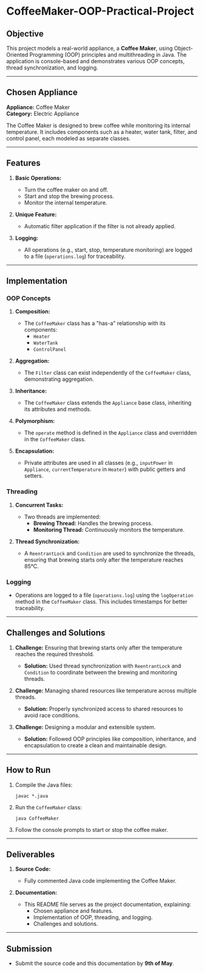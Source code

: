 # CoffeeMaker-OOP-Practical-Project

## Objective
This project models a real-world appliance, a **Coffee Maker**, using Object-Oriented Programming (OOP) principles and multithreading in Java. The application is console-based and demonstrates various OOP concepts, thread synchronization, and logging.

---

## Chosen Appliance
**Appliance:** Coffee Maker  
**Category:** Electric Appliance  

The Coffee Maker is designed to brew coffee while monitoring its internal temperature. It includes components such as a heater, water tank, filter, and control panel, each modeled as separate classes.

---

## Features
1. **Basic Operations:**
   - Turn the coffee maker on and off.
   - Start and stop the brewing process.
   - Monitor the internal temperature.

2. **Unique Feature:**
   - Automatic filter application if the filter is not already applied.

3. **Logging:**
   - All operations (e.g., start, stop, temperature monitoring) are logged to a file (`operations.log`) for traceability.

---

## Implementation

### OOP Concepts
1. **Composition:**
   - The `CoffeeMaker` class has a "has-a" relationship with its components:
     - `Heater`
     - `WaterTank`
     - `ControlPanel`

2. **Aggregation:**
   - The `Filter` class can exist independently of the `CoffeeMaker` class, demonstrating aggregation.

3. **Inheritance:**
   - The `CoffeeMaker` class extends the `Appliance` base class, inheriting its attributes and methods.

4. **Polymorphism:**
   - The `operate` method is defined in the `Appliance` class and overridden in the `CoffeeMaker` class.

5. **Encapsulation:**
   - Private attributes are used in all classes (e.g., `inputPower` in `Appliance`, `currentTemperature` in `Heater`) with public getters and setters.

### Threading
1. **Concurrent Tasks:**
   - Two threads are implemented:
     - **Brewing Thread:** Handles the brewing process.
     - **Monitoring Thread:** Continuously monitors the temperature.

2. **Thread Synchronization:**
   - A `ReentrantLock` and `Condition` are used to synchronize the threads, ensuring that brewing starts only after the temperature reaches 85°C.

### Logging
- Operations are logged to a file (`operations.log`) using the `logOperation` method in the `CoffeeMaker` class. This includes timestamps for better traceability.

---

## Challenges and Solutions
1. **Challenge:** Ensuring that brewing starts only after the temperature reaches the required threshold.
   - **Solution:** Used thread synchronization with `ReentrantLock` and `Condition` to coordinate between the brewing and monitoring threads.

2. **Challenge:** Managing shared resources like temperature across multiple threads.
   - **Solution:** Properly synchronized access to shared resources to avoid race conditions.

3. **Challenge:** Designing a modular and extensible system.
   - **Solution:** Followed OOP principles like composition, inheritance, and encapsulation to create a clean and maintainable design.

---

## How to Run
1. Compile the Java files:
   ```
   javac *.java
   ```
2. Run the `CoffeeMaker` class:
   ```
   java CoffeeMaker
   ```
3. Follow the console prompts to start or stop the coffee maker.

---

## Deliverables
1. **Source Code:**
   - Fully commented Java code implementing the Coffee Maker.

2. **Documentation:**
   - This README file serves as the project documentation, explaining:
     - Chosen appliance and features.
     - Implementation of OOP, threading, and logging.
     - Challenges and solutions.

---

## Submission
- Submit the source code and this documentation by **9th of May**.
